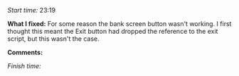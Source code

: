 
*Start time:* 23:19

**What I fixed:**
For some reason the bank screen button wasn't working. I first thought this meant the Exit button had dropped the reference to the exit script, but this wasn't the case.



**Comments:**

*Finish time:*